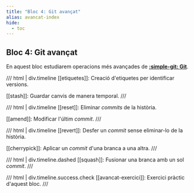 ```yaml
---
title: "Bloc 4: Git avançat"
alias: avancat-index
hide:
  - toc
---
```


## Bloc 4: Git avançat
En aquest bloc estudiarem operacions més avançades de [__:simple-git: Git__][git].

[git]: https://git-scm.com/

/// html | div.timeline
[[etiquetes]]: Creació d'etiquetes per identificar versions.

[[stash]]: Guardar canvis de manera temporal.
///

/// html | div.timeline
[[reset]]: Eliminar _commits_ de la història.

[[amend]]: Modificar l'últim  _commit_.
///

/// html | div.timeline
[[revert]]: Desfer un _commit_ sense eliminar-lo de la història.

[[cherrypick]]: Aplicar un _commit_ d'una branca a una altra.
///

/// html | div.timeline.dashed
[[squash]]: Fusionar una branca amb un sol _commit_.
///

/// html | div.timeline.success.check
[[avancat-exercici]]: Exercici pràctic d'aquest bloc.
///
